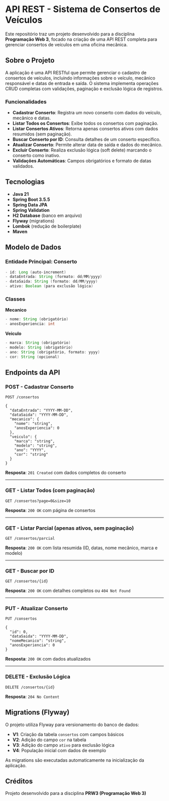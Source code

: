 # API REST - Sistema de Consertos de Veículos

Este repositório traz um projeto desenvolvido para a disciplina **Programação Web 3**, focado na criação de uma API REST completa para gerenciar consertos de veículos em uma oficina mecânica.

## Sobre o Projeto

A aplicação é uma API RESTful que permite gerenciar o cadastro de consertos de veículos, incluindo informações sobre o veículo, mecânico responsável e datas de entrada e saída. O sistema implementa operações CRUD completas com validações, paginação e exclusão lógica de registros.

### Funcionalidades

- **Cadastrar Conserto**: Registra um novo conserto com dados do veículo, mecânico e datas.
- **Listar Todos os Consertos**: Exibe todos os consertos com paginação.
- **Listar Consertos Ativos**: Retorna apenas consertos ativos com dados resumidos (sem paginação).
- **Buscar Conserto por ID**: Consulta detalhes de um conserto específico.
- **Atualizar Conserto**: Permite alterar data de saída e dados do mecânico.
- **Excluir Conserto**: Realiza exclusão lógica (soft delete) marcando o conserto como inativo.
- **Validações Automáticas**: Campos obrigatórios e formato de datas validados.

## Tecnologias 

- **Java 21**
- **Spring Boot 3.5.5**
- **Spring Data JPA**
- **Spring Validation**
- **H2 Database** (banco em arquivo)
- **Flyway** (migrations)
- **Lombok** (redução de boilerplate)
- **Maven**

## Modelo de Dados

### Entidade Principal: Conserto

```java
- id: Long (auto-increment)
- dataEntrada: String (formato: dd/MM/yyyy)
- dataSaida: String (formato: dd/MM/yyyy)
- ativo: Boolean (para exclusão lógica)
```

### Classes

**Mecanico**
```java
- nome: String (obrigatório)
- anosExperiencia: int
```

**Veiculo**
```java
- marca: String (obrigatório)
- modelo: String (obrigatório)
- ano: String (obrigatório, formato: yyyy)
- cor: String (opcional)
```

## Endpoints da API

### POST - Cadastrar Conserto
```http
POST /consertos
```
```http
{
  "dataEntrada": "YYYY-MM-DD",
  "dataSaida": "YYYY-MM-DD",
  "mecanico": {
    "nome": "string",
    "anosExperiencia": 0
  },
  "veiculo": {
    "marca": "string",
    "modelo": "string",
    "ano": "YYYY",
    "cor": "string"
  }
}
```
**Resposta**: `201 Created` com dados completos do conserto

---

### GET - Listar Todos (com paginação)
```http
GET /consertos?page=0&size=10
```
**Resposta**: `200 OK` com página de consertos

---

### GET - Listar Parcial (apenas ativos, sem paginação)
```http
GET /consertos/parcial
```
**Resposta**: `200 OK` com lista resumida (ID, datas, nome mecânico, marca e modelo)

---

### GET - Buscar por ID
```http
GET /consertos/{id}
```
**Resposta**: `200 OK` com detalhes completos ou `404 Not Found`

---

### PUT - Atualizar Conserto
```http
PUT /consertos
```
```http
{
  "id": 0,
  "dataSaida": "YYYY-MM-DD",
  "nomeMecanico": "string",
  "anosExperiencia": 0
}
```
**Resposta**: `200 OK` com dados atualizados

---

### DELETE - Exclusão Lógica
```http
DELETE /consertos/{id}
```
**Resposta**: `204 No Content`

## Migrations (Flyway)

O projeto utiliza Flyway para versionamento do banco de dados:

- **V1**: Criação da tabela `consertos` com campos básicos
- **V2**: Adição do campo `cor` na tabela
- **V3**: Adição do campo `ativo` para exclusão lógica
- **V4**: População inicial com dados de exemplo

As migrations são executadas automaticamente na inicialização da aplicação.

## Créditos

Projeto desenvolvido para a disciplina **PRW3 (Programação Web 3)**
